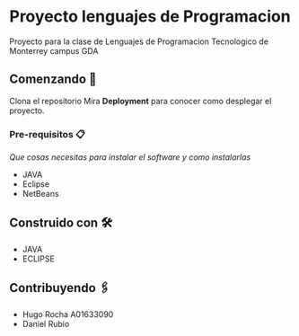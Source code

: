 # Proyecto lenguajes de Programacion

Proyecto para la clase de Lenguajes de Programacion Tecnologico de Monterrey campus GDA

## Comenzando 🚀

Clona el repositorio
Mira **Deployment** para conocer como desplegar el proyecto.


### Pre-requisitos 📋

_Que cosas necesitas para instalar el software y como instalarlas_

- JAVA
- Eclipse 
- NetBeans

## Construido con 🛠️



* JAVA
* ECLIPSE

## Contribuyendo 🖇️

- Hugo Rocha A01633090
- Daniel Rubio

